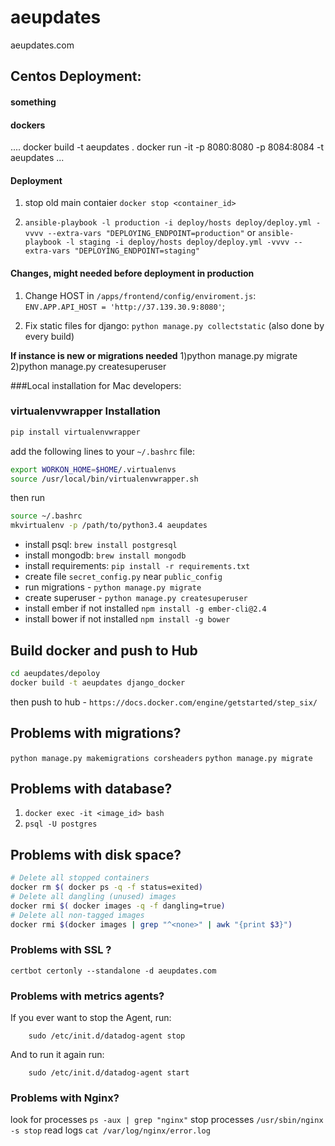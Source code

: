 # aeupdates
aeupdates.com


<h2>Centos Deployment:</h2>
<h4> something </h4>
    
<h4> dockers </h4>
    ....
    docker build -t aeupdates .
    docker run -it -p 8080:8080 -p 8084:8084 -t aeupdates
    ...


<h4>Deployment</h4>

 1) stop old main contaier `docker stop <container_id>`

 2) `ansible-playbook -l production -i deploy/hosts deploy/deploy.yml -vvvv --extra-vars "DEPLOYING_ENDPOINT=production"` or
 `ansible-playbook -l staging -i deploy/hosts deploy/deploy.yml -vvvv --extra-vars "DEPLOYING_ENDPOINT=staging"`

<h4>Changes, might needed before deployment in production</h4>

  1) Change HOST in `/apps/frontend/config/enviroment.js`:
    `ENV.APP.API_HOST = 'http://37.139.30.9:8080'`;
    
  2) Fix static files for django: `python manage.py collectstatic` (also done by every build)



<b>If instance is new or migrations needed</b>
1)python manage.py migrate
2)python manage.py createsuperuser


###Local installation for Mac developers:

### virtualenvwrapper Installation

```bash
pip install virtualenvwrapper
```

add the following lines to your `~/.bashrc` file:

```bash
export WORKON_HOME=$HOME/.virtualenvs
source /usr/local/bin/virtualenvwrapper.sh
```

then run

```bash
source ~/.bashrc
mkvirtualenv -p /path/to/python3.4 aeupdates
```


- install psql: `brew install postgresql`
- install mongodb: `brew install mongodb`
- install requirements: `pip install -r requirements.txt`
- create file `secret_config.py` near `public_config`
- run migrations - `python manage.py migrate`
- create superuser - `python manage.py createsuperuser`
- install ember if not installed `npm install -g ember-cli@2.4`
- install bower if not installed `npm install -g bower`

## Build docker and push to Hub

```bash
cd aeupdates/depoloy
docker build -t aeupdates django_docker
```
then push to hub - `https://docs.docker.com/engine/getstarted/step_six/`

## Problems with migrations?
`python manage.py makemigrations corsheaders`
`python manage.py migrate`

## Problems with database?
1) `docker exec -it <image_id> bash`
2) `psql -U postgres`

## Problems with disk space?
```bash
# Delete all stopped containers
docker rm $( docker ps -q -f status=exited)
# Delete all dangling (unused) images
docker rmi $( docker images -q -f dangling=true)
# Delete all non-tagged images
docker rmi $(docker images | grep "^<none>" | awk "{print $3}")
```

### Problems with SSL ?
`certbot certonly --standalone -d aeupdates.com`

### Problems with metrics agents?

If you ever want to stop the Agent, run:
```
    sudo /etc/init.d/datadog-agent stop
```
And to run it again run:
```
    sudo /etc/init.d/datadog-agent start
```

### Problems with Nginx?

look for processes `ps -aux | grep "nginx"`
stop processes `/usr/sbin/nginx -s stop`
read logs `cat /var/log/nginx/error.log`
